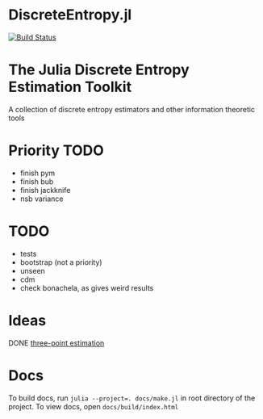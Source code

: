 # DiscreteEntropy.jl

[![Build Status](https://github.com/kellino/DiscreteEntropy.jl/actions/workflows/CI.yml/badge.svg?branch=main)](https://github.com/kellino/DiscreteEntropy.jl/actions/workflows/CI.yml?query=branch%3Amain)

# The Julia Discrete Entropy Estimation Toolkit

A collection of discrete entropy estimators and other information theoretic tools

# Priority TODO
+ finish pym
+ finish bub
+ finish jackknife
+ nsb variance

# TODO
+ tests
+ bootstrap (not a priority)
+ unseen
+ cdm
+ check bonachela, as gives weird results

# Ideas
  DONE [three-point estimation](https://en.wikipedia.org/wiki/Three-point_estimation)

# Docs
  To build docs, run ``julia --project=. docs/make.jl`` in root directory of the project.
  To view docs, open ``docs/build/index.html``
